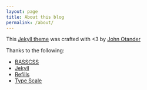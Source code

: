 ```yaml
---
layout: page
title: About this blog
permalink: /about/
---
```


This [Jekyll theme](https://github.com/johnotander/pixyll) was crafted with <3 by [John Otander](http://johnotander.com)

Thanks to the following:

* [BASSCSS](http://basscss.com)
* [Jekyll](http://jekyllrb.com)
* [Refills](http://refills.bourbon.io/)
* [Type Scale](http://type-scale.com/)
